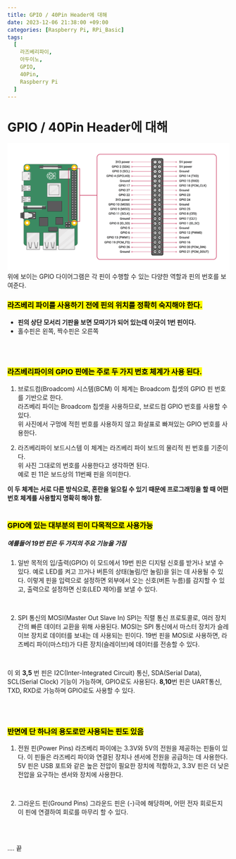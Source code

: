 ```yaml
---
title: GPIO / 40Pin Header에 대해
date: 2023-12-06 21:38:00 +09:00
categories: [Raspberry Pi, RPi_Basic]
tags:
  [
    라즈베리파이,
    아두이노,
    GPIO,
    40Pin,
    Raspberry Pi
  ]
---
```


# GPIO / 40Pin Header에 대해
![Diagram](/images/GPIO-Diagram.png)
위에 보이는 GPIO 다이어그램은 각 핀이 수행할 수 있는 다양한 역할과 핀의 번호를 보여준다.

### <mark> 라즈베리 파이를 사용하기 전에 핀의 위치를 정확히 숙지해야 한다.</mark>
- **핀의 상단 모서리 기판을 보면 모따기가 되어 있는데 이곳이 1번 핀이다.**
- 홀수핀은 왼쪽, 짝수핀은 오른쪽
<br>
<br>

### <mark> 라즈베리파이의 GPIO 핀에는 주로 두 가지 번호 체계가 사용 된다.</mark>
1. 브로드컴(Broadcom) 시스템(BCM)
	이 체계는 Broadcom 칩셋의 GPIO 핀 번호를 기반으로 한다.<br>
	라즈베리 파이는 Broadcom 칩셋을 사용하므로, 브로드컴 GPIO 번호를 사용할 수 있다.<br>
	위 사진에서 구멍에 적힌 번호를 사용하지 않고 화살표로 빠져있는 GPIO 번호를 사용한다.
	
2. 라즈베리파이 보드시스템
	이 체계는 라즈베리 파이 보드의 물리적 핀 번호를 기준이다.<br>
	위 사진 그대로의 번호를 사용한다고 생각하면 된다.<br>
	예로 핀 11은 보드상의 11번째 핀을 의미한다.

 **이 두 체계는 서로 다른 방식으로, 혼란을 일으킬 수 있기 때문에 프로그래밍을 할 때 어떤 번호 체계를 사용할지 명확히 해야 함.**
<br>
<br>

### <mark>GPIO에 있는 대부분의 핀이 다목적으로 사용가능</mark>

##### 예를들어 19번 핀은 두 가지의 주요 기능을 가짐

1. 일반 목적의 입/출력(GPIO)
	이 모드에서 19번 핀은 디지털 신호를 받거나 보낼 수 있다.
	예로 LED를 켜고 끄거나 버튼의 상태(눌림/안 눌림)을 읽는 데 사용될 수 있다.
	이렇게 핀을 입력으로 설정하면 외부에서 오는 신호(버튼 누름)를 감지할 수 있고,
	출력으로 설정하면 신호(LED 제어)를 보낼 수 있다.
<br>

2. SPI 통신의 MOSI(Master Out Slave In)
	SPI는 직렬 통신 프로토콜로, 여러 장치 간의 빠른 데이터 교환을 위해 사용된다.
	MOSI는 SPI 통신에서 마스터 장치가 슬레이브 장치로 데이터를 보내는 데 사용되는 핀이다. 
	19번 핀을 MOSI로 사용하면, 라즈베리 파이(마스터)가 다른 장치(슬레이브)에 데이터를 전송할 수 있다.

<br>

이 외 **3,5** 번 핀은 
I2C(Inter-Integrated Circuit) 통신, SDA(Serial Data), SCL(Serial Clock) 기능이 가능하며, GPIO로도 사용된다.
**8,10**번 핀은 UART통신, TXD, RXD로 가능하며 GPIO로도 사용할 수 있다.

<br>
<br>

### <mark> 반면에 단 하나의 용도로만 사용되는 핀도 있음</mark>
1. 전원 핀(Power Pins)
	라즈베리 파이에는 3.3V와 5V의 전원을 제공하는 핀들이 있다.
	이 핀들은 라즈베리 파이와 연결된 장치나 센서에 전원을 공급하는 데 사용한다.
	5V 핀은 USB 포트와 같은 높은 전압이 필요한 장치에 적합하고, 3.3V 핀은 더 낮은 전압을 요구하는 센서와 장치에 사용한다.
<br>

2. 그라운드 핀(Ground Pins)
	그라운드 핀은 (-)극에 해당하며, 어떤 전자 회로든지 이 핀에 연결하여 회로를 마무리 할 수 있다.
<br>
<br>

....
끝
